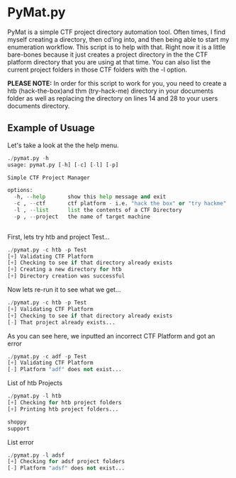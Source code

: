 # PyMat.py 

PyMat is a simple CTF project directory automation tool. Often times, I find myself creating a directory, then cd'ing into, and then being able to start my enumeration workflow. This script is to help with that. Right now it is a little bare-bones because it just creates a project directory in the the CTF platform directory that you are using at that time. You can also list the current project folders in those CTF folders with the -l option.

**PLEASE NOTE:** In order for this script to work for you, you need to create a htb (hack-the-box)and thm (try-hack-me) directory in your documents folder as well as replacing the directory on lines 14 and 28 to your users documents directory.

## Example of Usuage
Let's take a look at the the help menu.
```python
./pymat.py -h
usage: pymat.py [-h] [-c] [-l] [-p]

Simple CTF Project Manager

options:
  -h, --help       show this help message and exit
  -c , --ctf       ctf platform - i.e. "hack the box" or "try hackme"
  -l , --list      list the contents of a CTF Directory
  -p , --project   the name of target machine
                                                
```

First, lets try htb and project Test...
```python
./pymat.py -c htb -p Test  
[+] Validating CTF Platform
[+] Checking to see if that directory already exists
[+] Creating a new directory for htb
[+] Directory creation was successful
```

Now lets re-run it to see what we get...
```python
./pymat.py -c htb -p Test
[+] Validating CTF Platform
[+] Checking to see if that directory already exists
[-] That project already exists...
```

As you can see here, we inputted an incorrect CTF Platform and got an error
```python
./pymat.py -c adf -p Test
[+] Validating CTF Platform
[-] Platform "adf" does not exist...
```

List of htb Projects
```python
./pymat.py -l htb          
[+] Checking for htb project folders
[+] Printing htb project folders...

shoppy
support
```

List error
```python
./pymat.py -l adsf
[+] Checking for adsf project folders
[-] Platform "adsf" does not exist...
```